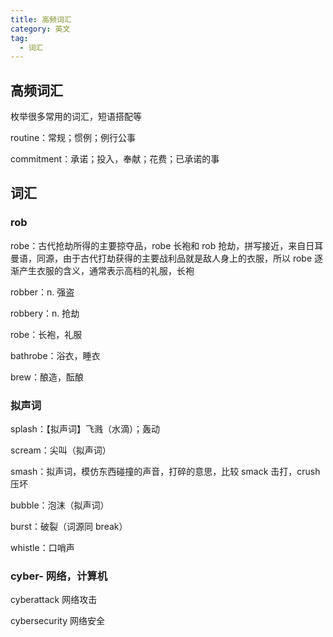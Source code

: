 ```yaml
---
title: 高频词汇
category: 英文
tag:
  - 词汇
---
```


## 高频词汇

枚举很多常用的词汇，短语搭配等

routine：常规；惯例；例行公事

commitment：承诺；投入，奉献；花费；已承诺的事

## 词汇

### rob

robe：古代抢劫所得的主要掠夺品，robe 长袍和 rob 抢劫，拼写接近，来自日耳曼语，同源，由于古代打劫获得的主要战利品就是敌人身上的衣服，所以 robe 逐渐产生衣服的含义，通常表示高档的礼服，长袍

robber：n. 强盗

robbery：n. 抢劫

robe：长袍，礼服

bathrobe：浴衣，睡衣

brew：酿造，酝酿

### 拟声词

splash：【拟声词】飞溅（水滴）；轰动

scream：尖叫（拟声词）

smash：拟声词，模仿东西碰撞的声音，打碎的意思，比较 smack 击打，crush 压坏

bubble：泡沫（拟声词）

burst：破裂（词源同 break）

whistle：口哨声

### cyber- 网络，计算机

cyberattack 网络攻击

cybersecurity 网络安全
